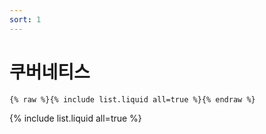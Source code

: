 ```yaml
---
sort: 1
---
```


# 쿠버네티스

```
{% raw %}{% include list.liquid all=true %}{% endraw %}
```

{% include list.liquid all=true %}
